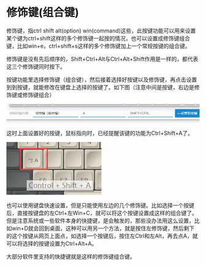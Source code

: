 # 修饰键(组合键)

修饰键，指ctrl shift alt(option) win(command)这些，此按键功能可以用来设置某个键为ctrl+shift这样的多个修饰键一起按的情况，也可以设置成修饰键组合键，比如win+e，ctrl+shift+s这样的多个修饰键加上一个常规按键的组合键。

修饰键是没有先后顺序的，Shift+Ctrl+Alt与Ctrl+Alt+Shift作用是一样的，都代表这三个修饰键同时按下。

按键功能里选择修饰键（组合键），然后接着选择好按键以及修饰键，再点击设置到到按键，就能修改在键盘上选择的按键了。如下图（注意中间是按键，右边是修饰键或修饰键组合）

![](assets/mods-keys-01.png)

这时上面设置好的按键，鼠标指向时，已经提醒该键的功能为Ctrl+Shift+A了。

![|248](assets/mods-keys-02.png)

也可以使用键盘快速设置，但是只能使用左边的几个修饰键。比如选择一个按键后，直接按键盘的左Ctrl+左Win+C，就可以将这个按键设置成这样的组合键了。但是注意系统或一些软件本身的快捷键，是会触发的，那些没办法用这么设置，比如win+D就会回到桌面，这种可以用另一个方法，就是按住左修饰键，然后剩下的这个按键从网页上面点，如选择一个按键后，按住左Ctrl和左Alt，再去点A，就可以将选择的按键设置为Ctrl+Alt+A。


大部分软件里支持的快捷键就是这样的修饰键组合键。